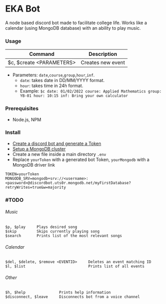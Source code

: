 # EKA Bot
A node based discord bot made to facilitate college life. Works like a calendar (using MongoDB database) with an ability to play music.

### Usage
| Command | Description |
| --- | --- |
| $c, $create \<PARAMETERS\> | Creates new event |
* Parameters: `date`,`course`,`group`,`hour`,`inf`.
  * `date`: takes date in DD/MM/YYYY format.
  * `hour`: takes time in 24h format.
  * Example: `$c date: 01/02/2022 course: Applied Mathematics group: YB-01 hour: 10:15 inf: Bring your own calculator`
  
### Prerequisites
* Node.js, NPM

### Install
* [Create a discord bot and generate a Token](https://github.com/reactiflux/discord-irc/wiki/Creating-a-discord-bot-&-getting-a-token "Creating a discord bot & getting a token")
* [Setup a MongoDB cluster](https://www.mongodb.com/)
* Create a new file inside a main directory `.env`
* Replace `yourToken` with a generated bot Token, `yourMongodb` with a MongoDB driver link
``` 
TOKEN=yourToken
MONGODB_SRV=mongodb+srv://<username>:<password>@discordbot.uts0r.mongodb.net/myFirstDatabase?retryWrites=true&w=majority 
```
### #TODO
###### Music
```
$p, $play     Plays desired song
$skip         Skips currently playing song
$search       Prints list of the most relevant songs
```
###### Calendar
```
$del, $delete, $remove <EVENTID>     Deletes an event matching ID
$l, $list                            Prints list of all events
```

###### Other
```
$h, $help               Prints help information
$disconnect, $leave     Disconnects bot from a voice channel
```
